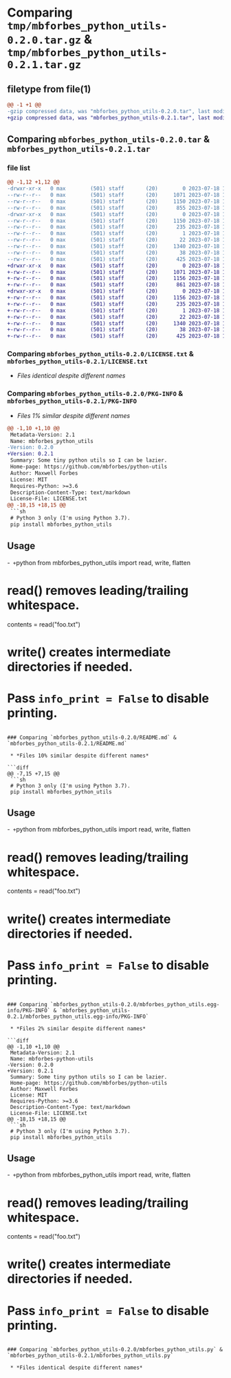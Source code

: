 # Comparing `tmp/mbforbes_python_utils-0.2.0.tar.gz` & `tmp/mbforbes_python_utils-0.2.1.tar.gz`

## filetype from file(1)

```diff
@@ -1 +1 @@
-gzip compressed data, was "mbforbes_python_utils-0.2.0.tar", last modified: Tue Jul 18 19:30:12 2023, max compression
+gzip compressed data, was "mbforbes_python_utils-0.2.1.tar", last modified: Tue Jul 18 19:31:23 2023, max compression
```

## Comparing `mbforbes_python_utils-0.2.0.tar` & `mbforbes_python_utils-0.2.1.tar`

### file list

```diff
@@ -1,12 +1,12 @@
-drwxr-xr-x   0 max        (501) staff       (20)        0 2023-07-18 19:30:12.500818 mbforbes_python_utils-0.2.0/
--rw-r--r--   0 max        (501) staff       (20)     1071 2023-07-18 19:17:23.000000 mbforbes_python_utils-0.2.0/LICENSE.txt
--rw-r--r--   0 max        (501) staff       (20)     1150 2023-07-18 19:30:12.500707 mbforbes_python_utils-0.2.0/PKG-INFO
--rw-r--r--   0 max        (501) staff       (20)      855 2023-07-18 19:30:02.000000 mbforbes_python_utils-0.2.0/README.md
-drwxr-xr-x   0 max        (501) staff       (20)        0 2023-07-18 19:30:12.500558 mbforbes_python_utils-0.2.0/mbforbes_python_utils.egg-info/
--rw-r--r--   0 max        (501) staff       (20)     1150 2023-07-18 19:30:12.000000 mbforbes_python_utils-0.2.0/mbforbes_python_utils.egg-info/PKG-INFO
--rw-r--r--   0 max        (501) staff       (20)      235 2023-07-18 19:30:12.000000 mbforbes_python_utils-0.2.0/mbforbes_python_utils.egg-info/SOURCES.txt
--rw-r--r--   0 max        (501) staff       (20)        1 2023-07-18 19:30:12.000000 mbforbes_python_utils-0.2.0/mbforbes_python_utils.egg-info/dependency_links.txt
--rw-r--r--   0 max        (501) staff       (20)       22 2023-07-18 19:30:12.000000 mbforbes_python_utils-0.2.0/mbforbes_python_utils.egg-info/top_level.txt
--rw-r--r--   0 max        (501) staff       (20)     1340 2023-07-18 19:16:57.000000 mbforbes_python_utils-0.2.0/mbforbes_python_utils.py
--rw-r--r--   0 max        (501) staff       (20)       38 2023-07-18 19:30:12.500852 mbforbes_python_utils-0.2.0/setup.cfg
--rw-r--r--   0 max        (501) staff       (20)      425 2023-07-18 19:29:07.000000 mbforbes_python_utils-0.2.0/setup.py
+drwxr-xr-x   0 max        (501) staff       (20)        0 2023-07-18 19:31:23.085018 mbforbes_python_utils-0.2.1/
+-rw-r--r--   0 max        (501) staff       (20)     1071 2023-07-18 19:17:23.000000 mbforbes_python_utils-0.2.1/LICENSE.txt
+-rw-r--r--   0 max        (501) staff       (20)     1156 2023-07-18 19:31:23.084900 mbforbes_python_utils-0.2.1/PKG-INFO
+-rw-r--r--   0 max        (501) staff       (20)      861 2023-07-18 19:30:50.000000 mbforbes_python_utils-0.2.1/README.md
+drwxr-xr-x   0 max        (501) staff       (20)        0 2023-07-18 19:31:23.084744 mbforbes_python_utils-0.2.1/mbforbes_python_utils.egg-info/
+-rw-r--r--   0 max        (501) staff       (20)     1156 2023-07-18 19:31:23.000000 mbforbes_python_utils-0.2.1/mbforbes_python_utils.egg-info/PKG-INFO
+-rw-r--r--   0 max        (501) staff       (20)      235 2023-07-18 19:31:23.000000 mbforbes_python_utils-0.2.1/mbforbes_python_utils.egg-info/SOURCES.txt
+-rw-r--r--   0 max        (501) staff       (20)        1 2023-07-18 19:31:23.000000 mbforbes_python_utils-0.2.1/mbforbes_python_utils.egg-info/dependency_links.txt
+-rw-r--r--   0 max        (501) staff       (20)       22 2023-07-18 19:31:23.000000 mbforbes_python_utils-0.2.1/mbforbes_python_utils.egg-info/top_level.txt
+-rw-r--r--   0 max        (501) staff       (20)     1340 2023-07-18 19:16:57.000000 mbforbes_python_utils-0.2.1/mbforbes_python_utils.py
+-rw-r--r--   0 max        (501) staff       (20)       38 2023-07-18 19:31:23.085058 mbforbes_python_utils-0.2.1/setup.cfg
+-rw-r--r--   0 max        (501) staff       (20)      425 2023-07-18 19:31:14.000000 mbforbes_python_utils-0.2.1/setup.py
```

### Comparing `mbforbes_python_utils-0.2.0/LICENSE.txt` & `mbforbes_python_utils-0.2.1/LICENSE.txt`

 * *Files identical despite different names*

### Comparing `mbforbes_python_utils-0.2.0/PKG-INFO` & `mbforbes_python_utils-0.2.1/PKG-INFO`

 * *Files 1% similar despite different names*

```diff
@@ -1,10 +1,10 @@
 Metadata-Version: 2.1
 Name: mbforbes_python_utils
-Version: 0.2.0
+Version: 0.2.1
 Summary: Some tiny python utils so I can be lazier.
 Home-page: https://github.com/mbforbes/python-utils
 Author: Maxwell Forbes
 License: MIT
 Requires-Python: >=3.6
 Description-Content-Type: text/markdown
 License-File: LICENSE.txt
@@ -18,15 +18,15 @@
 ```sh
 # Python 3 only (I'm using Python 3.7).
 pip install mbforbes_python_utils
 ```
 
 ## Usage
 
-```
+```python
 from mbforbes_python_utils import read, write, flatten
 
 # read() removes leading/trailing whitespace.
 contents = read("foo.txt")
 
 # write() creates intermediate directories if needed.
 # Pass `info_print = False` to disable printing.
```

### Comparing `mbforbes_python_utils-0.2.0/README.md` & `mbforbes_python_utils-0.2.1/README.md`

 * *Files 10% similar despite different names*

```diff
@@ -7,15 +7,15 @@
 ```sh
 # Python 3 only (I'm using Python 3.7).
 pip install mbforbes_python_utils
 ```
 
 ## Usage
 
-```
+```python
 from mbforbes_python_utils import read, write, flatten
 
 # read() removes leading/trailing whitespace.
 contents = read("foo.txt")
 
 # write() creates intermediate directories if needed.
 # Pass `info_print = False` to disable printing.
```

### Comparing `mbforbes_python_utils-0.2.0/mbforbes_python_utils.egg-info/PKG-INFO` & `mbforbes_python_utils-0.2.1/mbforbes_python_utils.egg-info/PKG-INFO`

 * *Files 2% similar despite different names*

```diff
@@ -1,10 +1,10 @@
 Metadata-Version: 2.1
 Name: mbforbes-python-utils
-Version: 0.2.0
+Version: 0.2.1
 Summary: Some tiny python utils so I can be lazier.
 Home-page: https://github.com/mbforbes/python-utils
 Author: Maxwell Forbes
 License: MIT
 Requires-Python: >=3.6
 Description-Content-Type: text/markdown
 License-File: LICENSE.txt
@@ -18,15 +18,15 @@
 ```sh
 # Python 3 only (I'm using Python 3.7).
 pip install mbforbes_python_utils
 ```
 
 ## Usage
 
-```
+```python
 from mbforbes_python_utils import read, write, flatten
 
 # read() removes leading/trailing whitespace.
 contents = read("foo.txt")
 
 # write() creates intermediate directories if needed.
 # Pass `info_print = False` to disable printing.
```

### Comparing `mbforbes_python_utils-0.2.0/mbforbes_python_utils.py` & `mbforbes_python_utils-0.2.1/mbforbes_python_utils.py`

 * *Files identical despite different names*

